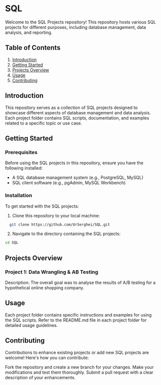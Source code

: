 # SQL
Welcome to the SQL Projects repository! This repository hosts various SQL projects for different purposes, including database management, data analysis, and reporting.

## Table of Contents
1. [Introduction](#introduction)
2. [Getting Started](#getting-started)
3. [Projects Overview](#projects-overview)
4. [Usage](#usage)
5. [Contributing](#contributing)

## Introduction
This repository serves as a collection of SQL projects designed to showcase different aspects of database management and data analysis. Each project folder contains SQL scripts, documentation, and examples related to a specific topic or use case.

## Getting Started

### Prerequisites
Before using the SQL projects in this repository, ensure you have the following installed:

- A SQL database management system (e.g., PostgreSQL, MySQL)
- SQL client software (e.g., pgAdmin, MySQL Workbench)

### Installation
To get started with the SQL projects:
1. Clone this repository to your local machine:
```bash
  git clone https://github.com/UrSerghei/SQL.git
```
2.  Navigate to the directory containing the SQL projects:
```bash
cd SQL
```
## Projects Overview
### Project 1: Data Wrangling & AB Testing
Description: The overall goal was to analyse the results of A/B testing for a hypothetical online shopping company.


## Usage
Each project folder contains specific instructions and examples for using the SQL scripts. Refer to the README.md file in each project folder for detailed usage guidelines.


## Contributing
Contributions to enhance existing projects or add new SQL projects are welcome! Here's how you can contribute:

Fork the repository and create a new branch for your changes.
Make your modifications and test them thoroughly.
Submit a pull request with a clear description of your enhancements.
   
